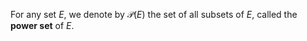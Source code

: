 For any set $E$, we denote by $\mathcal{P}(E)$ the set of all subsets of $E$, called the **power set** of $E$.
